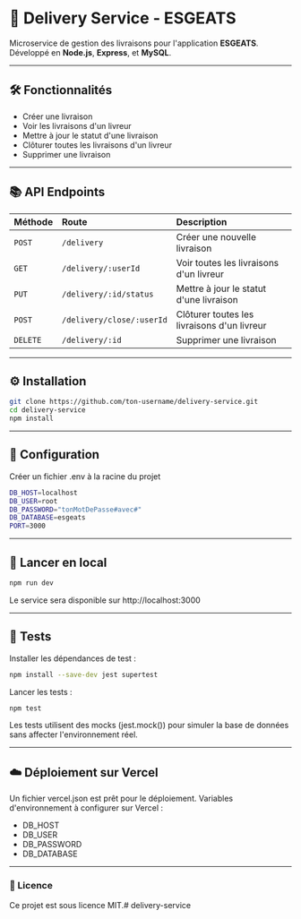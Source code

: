 # 🚚 Delivery Service - ESGEATS

Microservice de gestion des livraisons pour l'application **ESGEATS**.  
Développé en **Node.js**, **Express**, et **MySQL**.

---

## 🛠️ Fonctionnalités

- Créer une livraison
- Voir les livraisons d'un livreur
- Mettre à jour le statut d'une livraison
- Clôturer toutes les livraisons d'un livreur
- Supprimer une livraison

---

## 📚 API Endpoints

| Méthode | Route | Description |
| :------ | :---- | :----------- |
| `POST` | `/delivery` | Créer une nouvelle livraison |
| `GET` | `/delivery/:userId` | Voir toutes les livraisons d'un livreur |
| `PUT` | `/delivery/:id/status` | Mettre à jour le statut d'une livraison |
| `POST` | `/delivery/close/:userId` | Clôturer toutes les livraisons d'un livreur |
| `DELETE` | `/delivery/:id` | Supprimer une livraison |

---

## ⚙️ Installation

```bash
git clone https://github.com/ton-username/delivery-service.git
cd delivery-service
npm install
```

---

## 🔐 Configuration

Créer un fichier .env à la racine du projet

```bash
DB_HOST=localhost
DB_USER=root
DB_PASSWORD="tonMotDePasse#avec#"
DB_DATABASE=esgeats
PORT=3000
```

---

## 🚀 Lancer en local

```bash
npm run dev
```

Le service sera disponible sur http://localhost:3000

---

## 🧪 Tests

Installer les dépendances de test :
```bash
npm install --save-dev jest supertest
```

Lancer les tests :
```bash
npm test
```
Les tests utilisent des mocks (jest.mock()) pour simuler la base de données sans affecter l'environnement réel.

---

## ☁️ Déploiement sur Vercel

Un fichier vercel.json est prêt pour le déploiement.
Variables d'environnement à configurer sur Vercel :
- DB_HOST
- DB_USER
- DB_PASSWORD
- DB_DATABASE

---

### 📄 Licence
Ce projet est sous licence MIT.#   d e l i v e r y - s e r v i c e  
 